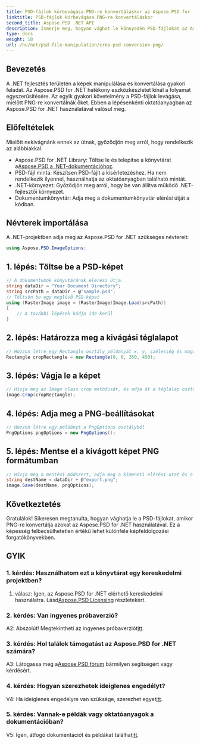 ```yaml
---
title: PSD-fájlok körbevágása PNG-re konvertáláskor az Aspose.PSD for .NET-ben
linktitle: PSD-fájlok körbevágása PNG-re konvertáláskor
second_title: Aspose.PSD .NET API
description: Ismerje meg, hogyan vághat le könnyedén PSD-fájlokat az Aspose.PSD for .NET használatával. Kövesse lépésenkénti útmutatónkat a zökkenőmentes PNG-re konvertáláshoz.
type: docs
weight: 18
url: /hu/net/psd-file-manipulation/crop-psd-conversion-png/
---
```

## Bevezetés
A .NET fejlesztés területén a képek manipulálása és konvertálása gyakori feladat. Az Aspose.PSD for .NET hatékony eszközkészletet kínál a folyamat egyszerűsítésére. Az egyik gyakori követelmény a PSD-fájlok levágása, mielőtt PNG-re konvertálnák őket. Ebben a lépésenkénti oktatóanyagban az Aspose.PSD for .NET használatával valósul meg.
## Előfeltételek
Mielőtt nekivágnánk ennek az útnak, győződjön meg arról, hogy rendelkezik az alábbiakkal:
-  Aspose.PSD for .NET Library: Töltse le és telepítse a könyvtárat a[Aspose.PSD a .NET-dokumentációhoz](https://reference.aspose.com/psd/net/).
- PSD-fájl minta: Készítsen PSD-fájlt a kísérletezéshez. Ha nem rendelkezik ilyennel, használhatja az oktatóanyagban található mintát.
- .NET-környezet: Győződjön meg arról, hogy be van állítva működő .NET-fejlesztői környezet.
- Dokumentumkönyvtár: Adja meg a dokumentumkönyvtár elérési útját a kódban.
## Névterek importálása
A .NET-projektben adja meg az Aspose.PSD for .NET szükséges névtereit:
```csharp
using Aspose.PSD.ImageOptions;
```
## 1. lépés: Töltse be a PSD-képet
```csharp
// A dokumentumok könyvtárának elérési útja.
string dataDir = "Your Document Directory";
string srcPath = dataDir + @"sample.psd";
// Töltsön be egy meglévő PSD-képet
using (RasterImage image = (RasterImage)Image.Load(srcPath))
{
    // A további lépések kódja ide kerül
}
```
## 2. lépés: Határozza meg a kivágási téglalapot
```csharp
// Hozzon létre egy Rectangle osztály példányát x, y, szélesség és magasság átadásával
Rectangle cropRectangle = new Rectangle(0, 0, 350, 450);
```
## 3. lépés: Vágja le a képet
```csharp
// Hívja meg az Image class crop metódusát, és adja át a téglalap osztálypéldányt
image.Crop(cropRectangle);
```
## 4. lépés: Adja meg a PNG-beállításokat
```csharp
// Hozzon létre egy példányt a PngOptions osztályból
PngOptions pngOptions = new PngOptions();
```
## 5. lépés: Mentse el a kivágott képet PNG formátumban
```csharp
// Hívja meg a mentési módszert, adja meg a kimeneti elérési utat és a PngOptions parancsot a PSD-fájl PNG-re konvertálásához és a kimenet mentéséhez
string destName = dataDir + @"export.png";
image.Save(destName, pngOptions);
```
## Következtetés

Gratulálok! Sikeresen megtanulta, hogyan vághatja le a PSD-fájlokat, amikor PNG-re konvertálja azokat az Aspose.PSD for .NET használatával. Ez a képesség felbecsülhetetlen értékű lehet különféle képfeldolgozási forgatókönyvekben.

## GYIK

### 1. kérdés: Használhatom ezt a könyvtárat egy kereskedelmi projektben?

 1. válasz: Igen, az Aspose.PSD for .NET elérhető kereskedelmi használatra. Lásd[Aspose.PSD Licensing](https://purchase.aspose.com/buy) részletekért.

### 2. kérdés: Van ingyenes próbaverzió?

A2: Abszolút! Megtekintheti az ingyenes próbaverziót[itt](https://releases.aspose.com/).

### 3. kérdés: Hol találok támogatást az Aspose.PSD for .NET számára?

 A3: Látogassa meg a[Aspose.PSD fórum](https://forum.aspose.com/c/psd/34) bármilyen segítségért vagy kérdésért.

### 4. kérdés: Hogyan szerezhetek ideiglenes engedélyt?

 V4: Ha ideiglenes engedélyre van szüksége, szerezhet egyet[itt](https://purchase.aspose.com/temporary-license/).

### 5. kérdés: Vannak-e példák vagy oktatóanyagok a dokumentációban?

 V5: Igen, átfogó dokumentációt és példákat találhat[itt](https://reference.aspose.com/psd/net/).
